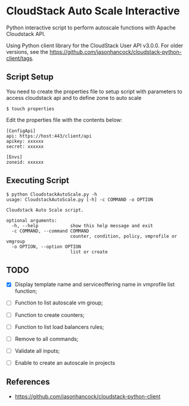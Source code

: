 CloudStack Auto Scale Interactive
=================================

Python interactive script to perform autoscale functions with Apache Cloudstack API.

Using Python client library for the CloudStack User API v3.0.0. For older versions,
see the https://github.com/jasonhancock/cloudstack-python-client/tags.

Script Setup
--------

You need to create the properties file to setup script with parameters to access cloudstack api and to define zone to auto scale

```
$ touch properties
```

Edit the properties file with the contents below:

```
[ConfigApi]
api: https://host:443/client/api
apikey: xxxxxx
secret: xxxxxx

[Envs]
zoneid: xxxxxx
```

Executing Script
--------

```
$ python CloudstackAutoScale.py -h
usage: CloudstackAutoScale.py [-h] -c COMMAND -o OPTION

Cloudstack Auto Scale script.

optional arguments:
  -h, --help            show this help message and exit
  -c COMMAND, --command COMMAND
                        counter, condition, policy, vmprofile or vmgroup
  -o OPTION, --option OPTION
                        list or create
```

TODO
--------
- [X] Display template name and serviceoffering name in vmprofile list function;
- [ ] Function to list autoscale vm group;
- [ ] Function to create counters;
- [ ] Function to list load balancers rules;
- [ ] Remove to all commands;
- [ ] Validate all inputs;
- [ ] Enable to create an autoscale in projects


References
--------
* https://github.com/jasonhancock/cloudstack-python-client

